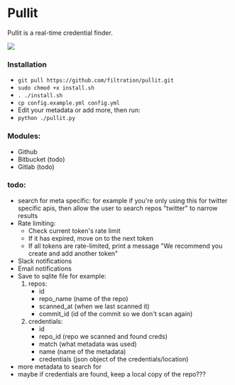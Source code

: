 # Pullit

Pullit is a real-time credential finder. 

<img src="https://i.imgur.com/PUx1oiG.png">

### Installation

- ``` git pull https://github.com/filtration/pullit.git ```
- ``` sudo chmod +x install.sh  ```
- ``` . ./install.sh ```
- ``` cp config.example.yml config.yml ```
- Edit your metadata or add more, then run:
- ``` python ./pullit.py  ```


### Modules:

- Github
- Bitbucket (todo)
- Gitlab (todo)


### todo:


- search for meta specific: for example if you're only using this for twitter specific apis, then allow the user to search repos "twitter" to narrow results
- Rate limiting:
    - Check current token's rate limit
    - If it has expired, move on to the next token
    - If all tokens are rate-limited, print a message "We recommend you create and add another token"
- Slack notifications
- Email notifications
- Save to sqlite file for example: <br>
    1. repos:
        - id
        - repo_name (name of the repo)
        - scanned_at (when we last scanned it)
        - commit_id (id of the commit so we don't scan again)
    2. credentials:
        - id
        - repo_id (repo we scanned and found creds)
        - match (what metadata was used)
        - name (name of the metadata)
        - credentials (json object of the credentials/location)
- more metadata to search for
- maybe if credentials are found, keep a local copy of the repo???